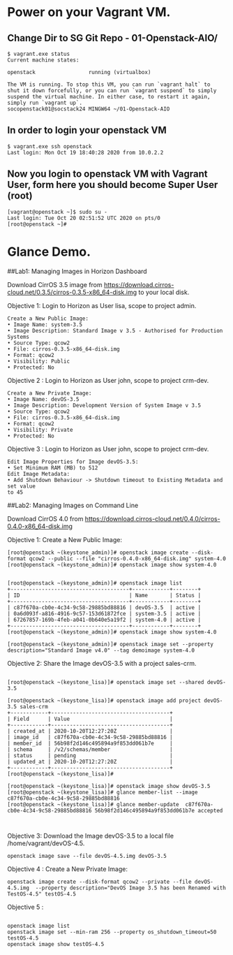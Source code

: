 # Power on your Vagrant VM.

## Change Dir to SG Git Repo - 01-Openstack-AIO/

```
$ vagrant.exe status
Current machine states:

openstack                 running (virtualbox)

The VM is running. To stop this VM, you can run `vagrant halt` to
shut it down forcefully, or you can run `vagrant suspend` to simply
suspend the virtual machine. In either case, to restart it again,
simply run `vagrant up`.
socopenstack01@socstack24 MINGW64 ~/01-Openstack-AIO
```

## In order to login your openstack VM
```
$ vagrant.exe ssh openstack
Last login: Mon Oct 19 18:40:28 2020 from 10.0.2.2
```

## Now you login to openstack VM with Vagrant User, form here you should become Super User (root)
```
[vagrant@openstack ~]$ sudo su -
Last login: Tue Oct 20 02:51:52 UTC 2020 on pts/0
[root@openstack ~]# 
```

# Glance Demo.

##Lab1:  Managing Images in Horizon Dashboard

Download CirrOS 3.5 image from https://download.cirros-cloud.net/0.3.5/cirros-0.3.5-x86_64-disk.img to your local disk.

Objective 1: Login to Horizon as User lisa, scope to project admin.
```
Create a New Public Image:
• Image Name: system-3.5
• Image Description: Standard Image v 3.5 - Authorised for Production Systems
• Source Type: qcow2
• File: cirros-0.3.5-x86_64-disk.img
• Format: qcow2
• Visibility: Public
• Protected: No
```

Objective 2 : Login to Horizon as User john, scope to project crm-dev.
```
Create a New Private Image:
• Image Name: devOS-3.5
• Image Description: Development Version of System Image v 3.5
• Source Type: qcow2
• File: cirros-0.3.5-x86_64-disk.img
• Format: qcow2
• Visibility: Private
• Protected: No
```

Objective 3 : Login to Horizon as User john, scope to project crm-dev.
```
Edit Image Properties for Image devOS-3.5:
• Set Minimum RAM (MB) to 512
Edit Image Metadata:
• Add Shutdown Behaviour -> Shutdown timeout to Existing Metadata and set value
to 45
```




##Lab2:  Managing Images on Command Line 

Download CirrOS 4.0 from https://download.cirros-cloud.net/0.4.0/cirros-0.4.0-x86_64-disk.img

Objective 1: Create a New Public Image:
```
[root@openstack ~(keystone_admin)]# openstack image create --disk-format qcow2 --public --file "cirros-0.4.0-x86_64-disk.img" system-4.0
[root@openstack ~(keystone_admin)]# openstack image show system-4.0


[root@openstack ~(keystone_admin)]# openstack image list
+--------------------------------------+------------+--------+
| ID                                   | Name       | Status |
+--------------------------------------+------------+--------+
| c87f670a-cb0e-4c34-9c58-29885bd88816 | devOS-3.5  | active |
| 0a6d093f-a816-4916-9c57-153d61872fce | system-3.5 | active |
| 67267857-169b-4feb-a041-0b640e5a19f2 | system-4.0 | active |
+--------------------------------------+------------+--------+
[root@openstack ~(keystone_admin)]# openstack image show system-4.0

[root@openstack ~(keystone_admin)]# openstack image set --property description="Standard Image v4.0" --tag demoimage system-4.0
```

Objective 2: Share the Image devOS-3.5 with a project sales-crm.
```

[root@openstack ~(keystone_lisa)]# openstack image set --shared devOS-3.5

[root@openstack ~(keystone_lisa)]# openstack image add project devOS-3.5 sales-crm
+------------+--------------------------------------+
| Field      | Value                                |
+------------+--------------------------------------+
| created_at | 2020-10-20T12:27:20Z                 |
| image_id   | c87f670a-cb0e-4c34-9c58-29885bd88816 |
| member_id  | 56b98f2d146c495894a9f853dd061b7e     |
| schema     | /v2/schemas/member                   |
| status     | pending                              |
| updated_at | 2020-10-20T12:27:20Z                 |
+------------+--------------------------------------+
[root@openstack ~(keystone_lisa)]#

[root@openstack ~(keystone_lisa)]# openstack image show devOS-3.5
[root@openstack ~(keystone_lisa)]# glance member-list --image c87f670a-cb0e-4c34-9c58-29885bd88816
[root@openstack ~(keystone_lisa)]# glance member-update  c87f670a-cb0e-4c34-9c58-29885bd88816 56b98f2d146c495894a9f853dd061b7e accepted

	
```


Objective 3: Download the Image devOS-3.5 to a local file /home/vagrant/devOS-4.5.
```
openstack image save --file devOS-4.5.img devOS-3.5
```

Objective 4 : Create a New Private Image:
```
openstack image create --disk-format qcow2 --private --file devOS-4.5.img  --property description="DevOS Image 3.5 has been Renamed with TestOS-4.5" testOS-4.5
```

Objective 5 : 
```

openstack image list
openstack image set --min-ram 256 --property os_shutdown_timeout=50 testOS-4.5
openstack image show testOS-4.5
```
